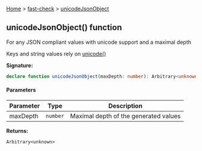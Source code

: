 [Home](/) &gt; [fast-check](../fast-check.md) &gt; [unicodeJsonObject](unicodeJsonObject_2.md)

## unicodeJsonObject() function

For any JSON compliant values with unicode support and a maximal depth

Keys and string values rely on [unicode()](unicode_1.md)

<b>Signature:</b>

```typescript
declare function unicodeJsonObject(maxDepth: number): Arbitrary<unknown>;
```

#### Parameters

|  Parameter | Type | Description |
|  --- | --- | --- |
|  maxDepth | <code>number</code> | Maximal depth of the generated values |

<b>Returns:</b>

`Arbitrary<unknown>`

